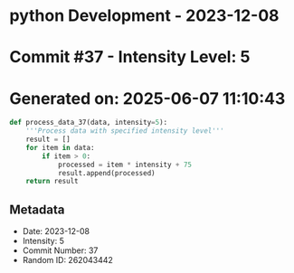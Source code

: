 ﻿# python Development - 2023-12-08
# Commit #37 - Intensity Level: 5
# Generated on: 2025-06-07 11:10:43
```python
def process_data_37(data, intensity=5):
    '''Process data with specified intensity level'''
    result = []
    for item in data:
        if item > 0:
            processed = item * intensity + 75
            result.append(processed)
    return result
```
## Metadata
- Date: 2023-12-08
- Intensity: 5
- Commit Number: 37
- Random ID: 262043442
